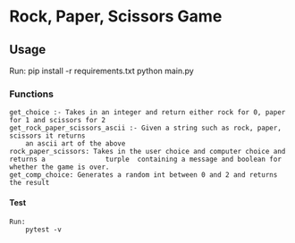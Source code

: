 # Rock, Paper, Scissors Game #

## Usage ##

Run:
    pip install -r requirements.txt
    python main.py

### Functions ###

    get_choice :- Takes in an integer and return either rock for 0, paper for 1 and scissors for 2
    get_rock_paper_scissors_ascii :- Given a string such as rock, paper, scissors it returns 
        an ascii art of the above
    rock_paper_scissors: Takes in the user choice and computer choice and  returns a               turple  containing a message and boolean for whether the game is over.
    get_comp_choice: Generates a random int between 0 and 2 and returns the result

#### Test ####

    Run:
        pytest -v
